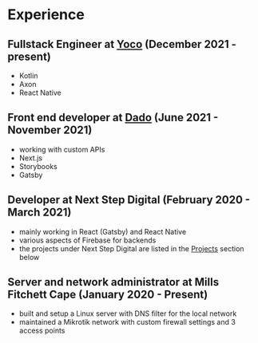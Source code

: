 # Experience

## Fullstack Engineer at [Yoco](https://yoco.com) (December 2021 - present)

- Kotlin
- Axon
- React Native

## Front end developer at [Dado](https://www.dado.team) (June 2021 - November 2021)

- working with custom APIs
- Next.js
- Storybooks
- Gatsby

## Developer at Next Step Digital (February 2020 - March 2021)

- mainly working in React (Gatsby) and React Native
- various aspects of Firebase for backends
- the projects under Next Step Digital are listed in the [Projects](#projects) section below

## Server and network administrator at Mills Fitchett Cape (January 2020 - Present)

- built and setup a Linux server with DNS filter for the local network
- maintained a Mikrotik network with custom firewall settings and 3 access points
